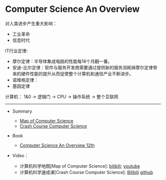 # Computer Science An Overview

对人类进步产生重大影响：
* 工业革命
* 信息时代

IT行业定律:
* 摩尔定律：半导体集成电路的性能每18个月翻一番。
* 安迪-比尔定律：软件与服务开发商需要通过提供新的服务消耗掉摩尔定律带来的硬件性能的提升从而促使整个计算机和通信产业不断进步。
* 诺维格定律：
* 基因定律

计算机： 1&0 -> 逻辑门 -> CPU -> 操作系统 -> 整个互联网

---
* Summary
  * [Map of Computer Science](Computer_Science_an_Overview/Map-of-Computer-Science.md)
  * [Crash Course Computer Science](Computer_Science_an_Overview/Crash-Course-Computer-Science/README.md)

* Book
   * [Computer Science An Overview 12th](../../Book/Computer.Science.An.Overview.Global.Edition.12th.Edition.(2014).pdf)

* Video：  
   * 计算机科学地图[Map of Computer Science]: [bilibili](https://www.bilibili.com/video/av21096859?from=search&seid=16370583374760966611); [youtube](https://www.youtube.com/watch?v=SzJ46YA_RaA)
   * 计算机科学速成课[Crash Course Computer Science]: [Bilibili](https://www.bilibili.com/video/av21376839?from=search&amp;seid=9162856292795471868\\) [github](https://github.com/1c7/Crash-Course-Computer-Science-Chinese)
   

